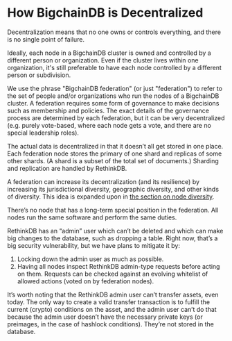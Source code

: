 # How BigchainDB is Decentralized

Decentralization means that no one owns or controls everything, and there is no single point of failure.

Ideally, each node in a BigchainDB cluster is owned and controlled by a different person or organization. Even if the cluster lives within one organization, it's still preferable to have each node controlled by a different person or subdivision.

We use the phrase "BigchainDB federation" (or just "federation") to refer to the set of people and/or organizations who run the nodes of a BigchainDB cluster. A federation requires some form of governance to make decisions such as membership and policies. The exact details of the governance process are determined by each federation, but it can be very decentralized (e.g. purely vote-based, where each node gets a vote, and there are no special leadership roles).

The actual data is decentralized in that it doesn’t all get stored in one place. Each federation node stores the primary of one shard and replicas of some other shards. (A shard is a subset of the total set of documents.) Sharding and replication are handled by RethinkDB.

A federation can increase its decentralization (and its resilience) by increasing its jurisdictional diversity, geographic diversity, and other kinds of diversity. This idea is expanded upon in [the section on node diversity](diversity.html).

There’s no node that has a long-term special position in the federation. All nodes run the same software and perform the same duties.

RethinkDB has an “admin” user which can’t be deleted and which can make big changes to the database, such as dropping a table. Right now, that’s a big security vulnerability, but we have plans to mitigate it by:
1. Locking down the admin user as much as possible.
2. Having all nodes inspect RethinkDB admin-type requests before acting on them. Requests can be checked against an evolving whitelist of allowed actions (voted on by federation nodes).

It’s worth noting that the RethinkDB admin user can’t transfer assets, even today. The only way to create a valid transfer transaction is to fulfill the current (crypto) conditions on the asset, and the admin user can’t do that because the admin user doesn’t have the necessary private keys (or preimages, in the case of hashlock conditions). They’re not stored in the database.
